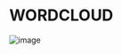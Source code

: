 # WORDCLOUD


![image](https://github.com/Akshaypaarcha/WORDCLOUD/assets/112705464/04632067-1c13-4386-9fbe-8ed7d4ce5697)
